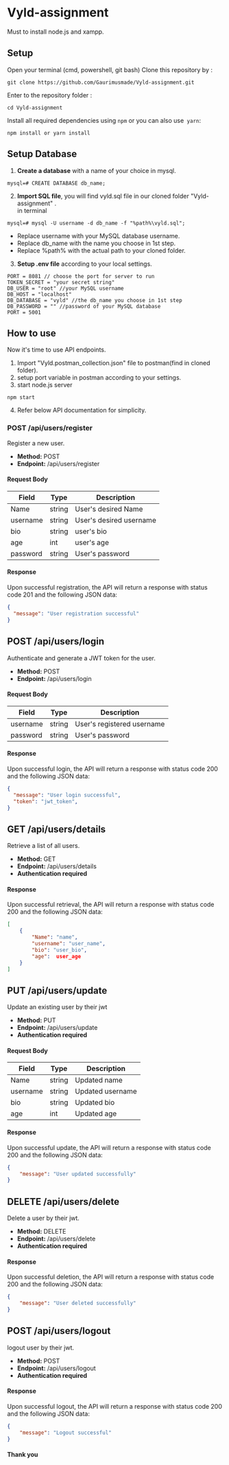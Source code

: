 # Vyld-assignment
Must to install node.js and xampp.

## Setup 
Open your terminal (cmd, powershell, git bash)
Clone this repository by :
```
git clone https://github.com/Gaurimusmade/Vyld-assignment.git
```
Enter to the repository folder :
```
cd Vyld-assignment
```
Install all required dependencies using `npm` or you can also use` yarn`:
```
npm install or yarn install
```
## Setup Database
1. **Create a database** with a name of your choice in mysql.
```
mysql=# CREATE DATABASE db_name;
```
2. **Import SQL file**, you will find vyld.sql file in our cloned folder "Vyld-assignment" .\
   in terminal
```
mysql=# mysql -U username -d db_name -f "%path%\vyld.sql";
```
* Replace username with your MySQL database username.
* Replace db_name with the name you choose in 1st step.
* Replace %path% with the actual path to your cloned folder.

3. **Setup .env file** according to your local settings.
```
PORT = 8081 // choose the port for server to run
TOKEN_SECRET = "your secret string"
DB_USER = "root" //your MySQL username
DB_HOST = "localhost" 
DB_DATABASE = "vyld" //the db_name you choose in 1st step
DB_PASSWORD = "" //password of your MySQL database
PORT = 5001
   ```
## How to use 
Now it's time to use API endpoints.
1. Import "Vyld.postman_collection.json" file to postman(find in cloned folder).
2. setup port variable in postman according to your settings.
3. start node.js server
```
npm start
```
4. Refer below API documentation for simplicity.

### POST /api/users/register

Register a new user.

- **Method:** POST
- **Endpoint:** /api/users/register

#### Request Body

| Field     | Type     | Description                   |
|-----------|----------|-------------------------------|
| Name  | string   | User's desired Name       |
| username    | string   | User's desired username          |
| bio   | string | user's bio |
| age   | int  | user's age |
| password  | string   | User's password     |

#### Response

Upon successful registration, the API will return a response with status code 201 and the following JSON data:

```json
{
  "message": "User registration successful"
}
```
## POST /api/users/login

Authenticate and generate a JWT token for the user.

- **Method:** POST
- **Endpoint:** /api/users/login
  
#### Request Body

| Field     | Type     | Description                   |
|-----------|----------|-------------------------------|
| username     | string   | User's registered username       |
| password  | string   | User's password   |

#### Response

Upon successful login, the API will return a response with status code 200 and the following JSON data:

```json
{
  "message": "User login successful",
  "token": "jwt_token",
}
```
## GET /api/users/details

Retrieve a list of all users.

- **Method:** GET
- **Endpoint:** /api/users/details
- **Authentication required**
  
#### Response

Upon successful retrieval, the API will return a response with status code 200 and the following JSON data:

```json
[
    {
        "Name": "name",
        "username": "user_name",
        "bio": "user_bio",
        "age":  user_age
    }
]
```


## PUT /api/users/update

Update an existing user by their jwt

- **Method:** PUT
- **Endpoint:** /api/users/update
- **Authentication required**
  
#### Request Body

| Field     | Type     | Description                   |
|-----------|----------|-------------------------------|
| Name  | string   | Updated name              |
| username    | string   | Updated username           |
| bio   | string | Updated bio |
| age   | int  | Updated age |

#### Response

Upon successful update, the API will return a response with status code 200 and the following JSON data:

```json
{
    "message": "User updated successfully"
}
```
## DELETE /api/users/delete

Delete a user by their jwt.

- **Method:** DELETE
- **Endpoint:** /api/users/delete
- **Authentication required**
  
#### Response

Upon successful deletion, the API will return a response with status code 200 and the following JSON data:

```json
{
    "message": "User deleted successfully"
}
```
## POST /api/users/logout

logout user by their jwt.

- **Method:** POST
- **Endpoint:** /api/users/logout
- **Authentication required**
  
#### Response

Upon successful logout, the API will return a response with status code 200 and the following JSON data:

```json
{
    "message": "Logout successful"
}
```
#### Thank you 
